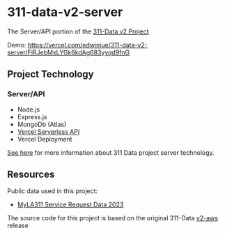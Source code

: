 # 311-data-v2-server
The Server/API portion of the [311-Data v2 Project](https://github.com/edwinjue/311-data-v2)

Demo: https://vercel.com/edwinjue/311-data-v2-server/FiRJebMxLYGk6kdAg683yyqd9fnG

## Project Technology
### Server/API
* Node.js
* Express.js
* MongoDb (Atlas)
* [Vercel Serverless API](https://vercel.com/docs/concepts/functions/serverless-functions)
* Vercel Deployment

[See here](docs/v2-server.md) for more information about 311 Data project server technology.

## Resources
Public data used in this project:
* [MyLA311 Service Request Data 2023](https://data.lacity.org/City-Infrastructure-Service-Requests/MyLA311-Service-Request-Data-2023/4a4x-mna2)

The source code for this project is based on the original 311-Data [v2-aws](https://github.com/hackforla/311-data/releases/tag/v2-aws) release

